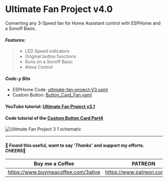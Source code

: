 # Ultimate Fan Project v4.0
Converting any 3-Speed fan for Home Assistant control with ESPHome and a Sonoff Basic.

#### _Features:_

> - LED Speed indicators
> - Original button functions
> - Runs on a Sonoff Basic
> - Alexa Control


#### *Code-y Bits*
- ESPHome Code: [ultimate-fan-project-V3.yaml](https://github.com/3ative/ultimate-fan-project-V3/blob/main/ultimate-fan-project-V3.yaml)
- Custom Button: [Button_Card_Fan.yaml](https://github.com/3ative/ultimate-fan-project-V3/blob/main/Button_Card_Fan.yaml)

#### YouTube tutorial: [Ultimate Fan Project v3.1](https://youtu.be/_XgJyYwlejo)

#### Code tutorial of the [Custom Button Card Part4](https://youtu.be/-7Hu9lMZsjw)


![Ulitmate Fan Project 3 1 schematic](https://user-images.githubusercontent.com/51385971/189445540-9e4d8813-5bf6-4e1f-9c84-06ef1243f866.PNG)


___

#### 💖 Found this useful, want to say '*Thanks*' and support my efforts. *CHEERS*🍺
| Buy me a Coffee | PATREON |
|-----------------|---------|
| https://www.buymeacoffee.com/3ative | https://www.patreon.com/3ative |
